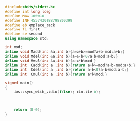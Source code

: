 ﻿```cpp
#include<bits/stdc++.h>
#define int long long
#define MAX 100010
#define INF 4557430888798830399
#define eb emplace_back
#define fi first
#define se second
using namespace std;

int mod;
inline void Madd(int &a,int b){a=a+b>=mod?a+b-mod:a+b;}
inline void Mdel(int &a,int b){a=a-b<0?a-b+mod:a-b;}
inline void Mmul(int &a,int b){a=a*b%mod;}
inline int  Cadd(int a ,int b){return a+b>=mod?a+b-mod:a+b;}
inline int  Cdel(int a ,int b){return a-b<0?a-b+mod:a-b;}
inline int  Cmul(int a ,int b){return a*b%mod;}

signed main()
{
	ios::sync_with_stdio(false); cin.tie(0);
	
	
	
	return (0-0);
}
```
